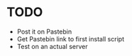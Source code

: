 TODO
====

- Post it on Pastebin
- Get Pastebin link to first install script
- Test on an actual server